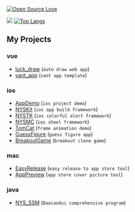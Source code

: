 [![Open Source Love](https://badges.frapsoft.com/os/v3/open-source-175x29.png?v=103)](https://opensource.guide)

[![](https://github-readme-stats.vercel.app/api?username=niyongsheng&count_private=true&show_icons=true&theme=default&hide_title=true&bg_color=0000&hide_border=true)](https://niyongsheng.github.io)   [![Top Langs](https://github-readme-stats.vercel.app/api/top-langs/?username=niyongsheng&count_private=true&layout=compact&theme=default&hide_title=true&bg_color=0000&hide_border=true)](https://niyongsheng.github.io)

## My Projects

### vue

- [luck_draw](https://github.com/niyongsheng/LuckyDraw) (`auto draw web app`)
- [vant_app](https://github.com/niyongsheng/vant_app) (`vant app template`)

### ios

- [AppDemo](https://github.com/niyongsheng/AppDemo) (`ios project demo`)
- [NYSKit](https://github.com/niyongsheng/NYSKit) (`ios app build framework`)
- [NYSTK](https://github.com/niyongsheng/NYSTK) (`ios colorful alert framework`)
- [NYSMC](https://github.com/niyongsheng/NYSMC) (`ios sheel framework`)
- [TomCat](https://github.com/niyongsheng/TomCatGame) (`frame animation demo`)
- [GuessFigure](https://github.com/niyongsheng/GuessFigureGame) (`guess figure app`)
- [BreakoutGame](https://github.com/niyongsheng/BreakoutGame) (`breakout clone game`)

### mac

- [EasyRelease](https://github.com/niyongsheng/EasyRelease) (`easy release to app store tool`)
- [AppPreview](https://github.com/niyongsheng/AppPreview) (`app store cover picture tool`)

### java

- [NYS_SSM](https://github.com/niyongsheng/NYS_SSM) (`Daocaodui comprehensive program`)
